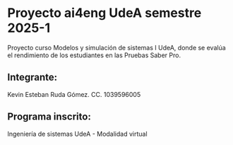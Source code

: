 # Proyecto ai4eng UdeA semestre 2025-1
Proyecto curso Modelos y simulación de sistemas I UdeA, donde se evalúa el rendimiento de los estudiantes en las Pruebas Saber Pro.

## Integrante:
Kevin Esteban Ruda Gómez. CC. 1039596005

## Programa inscrito:
Ingeniería de sistemas UdeA - Modalidad virtual

